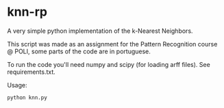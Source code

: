 # knn-rp

A very simple python implementation of the k-Nearest Neighbors.

This script was made as an assignment for the Pattern Recognition course @ POLI, some parts of the code are in portuguese.

To run the code you'll need numpy and scipy (for loading arff files). See requirements.txt.

Usage:
```
python knn.py
```
